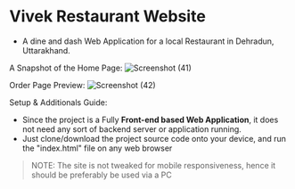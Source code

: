 # Vivek Restaurant Website

- A dine and dash Web Application for a local Restaurant in Dehradun, Uttarakhand.

A Snapshot of the Home Page:
![Screenshot (41)](https://github.com/ShubhamTiwary914/vivekRestaurant/assets/67773966/5ea9db45-5212-4665-96d7-b611b8588242)


Order Page Preview:
![Screenshot (42)](https://github.com/ShubhamTiwary914/vivekRestaurant/assets/67773966/539867f8-13e0-45f9-b0f0-511728f70f43)


Setup & Additionals Guide:
- Since the project is a Fully **Front-end based Web Application**, it does not need any sort of backend server or application running.
- Just clone/download the project source code onto your device, and run the "index.html" file on any web browser
> NOTE:  The site is not tweaked for mobile responsiveness, hence it should be preferably be used via a PC
